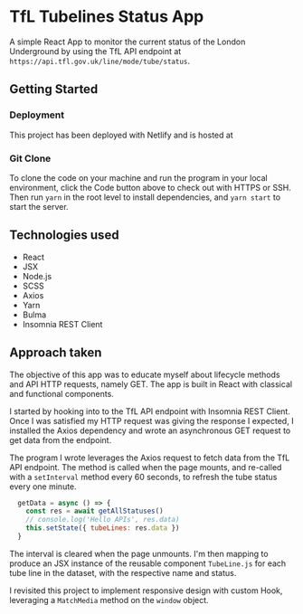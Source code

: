 # TfL Tubelines Status App

A simple React App to monitor the current status of the London Underground by using the TfL API endpoint at `https://api.tfl.gov.uk/line/mode/tube/status`.

## Getting Started

### Deployment

This project has been deployed with Netlify and is hosted at 

### Git Clone

To clone the code on your machine and run the program in your local environment, click the Code button above to check out with HTTPS or SSH. Then run `yarn` in the root level to install dependencies, and `yarn start` to start the server.

## Technologies used
* React
* JSX
* Node.js
* SCSS
* Axios
* Yarn
* Bulma
* Insomnia REST Client

## Approach taken

The objective of this app was to educate myself about lifecycle methods and API HTTP requests, namely GET. The app is built in React with classical and functional components.

I started by hooking into to the TfL API endpoint with Insomnia REST Client. Once I was satisfied my HTTP request was giving the response I expected, I installed the Axios dependency and wrote an asynchronous GET request to get data from the endpoint.

The program I wrote leverages the Axios request to fetch data from the TfL API endpoint. The method is called when the page mounts, and re-called with a `setInterval` method every 60 seconds, to refresh the tube status every one minute. 

```javascript
  getData = async () => {
    const res = await getAllStatuses()
    // console.log('Hello APIs', res.data)
    this.setState({ tubeLines: res.data })
  }
```

The interval is cleared when the page unmounts. I'm then mapping to produce an JSX instance of the reusable component `TubeLine.js` for each tube line in the dataset, with the respective name and status.

I revisited this project to implement responsive design with custom Hook, leveraging a `MatchMedia` method on the `window` object.